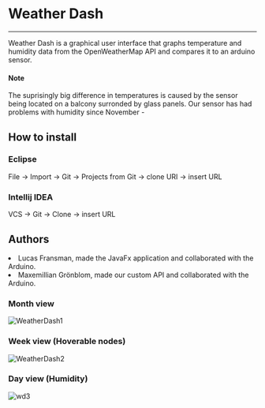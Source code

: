 # Weather Dash
---
Weather Dash is a graphical user interface that graphs temperature and humidity data from the OpenWeatherMap API and compares it to an arduino sensor.

#### Note
The suprisingly big difference in temperatures is caused by the sensor being located on a balcony surronded by glass panels. Our sensor has had problems with humidity since November -

## How to install
### Eclipse
File -> Import -> Git -> Projects from Git -> clone URI -> insert URL
### Intellij IDEA
VCS -> Git -> Clone -> insert URL

## Authors
<li>Lucas Fransman, made the JavaFx application and collaborated with the Arduino.</li>
<li>Maxemillian Grönblom, made our custom API and collaborated with the Arduino.</li>

### Month view

![WeatherDash1](https://user-images.githubusercontent.com/43991152/72160393-f2e73000-33c6-11ea-8d68-126b7c2f2440.png)

### Week view (Hoverable nodes)

![WeatherDash2](https://user-images.githubusercontent.com/43991152/72160518-22963800-33c7-11ea-8a53-bdb1b3d21b0a.png)

### Day view (Humidity)

![wd3](https://user-images.githubusercontent.com/43991152/72161081-1bbbf500-33c8-11ea-84bf-6ea68c4296a0.png)



